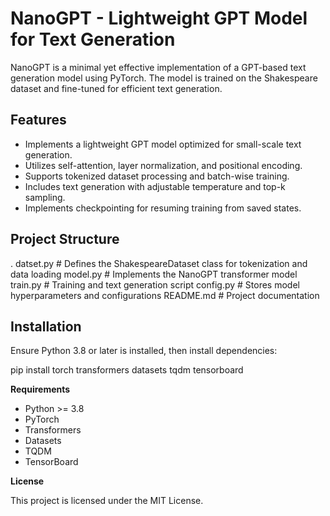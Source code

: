 # **NanoGPT - Lightweight GPT Model for Text Generation**  

NanoGPT is a minimal yet effective implementation of a GPT-based text generation model using PyTorch. The model is trained on the Shakespeare dataset and fine-tuned for efficient text generation.  

## **Features**  
- Implements a lightweight GPT model optimized for small-scale text generation.  
- Utilizes self-attention, layer normalization, and positional encoding.  
- Supports tokenized dataset processing and batch-wise training.  
- Includes text generation with adjustable temperature and top-k sampling.  
- Implements checkpointing for resuming training from saved states.  

## **Project Structure**  
.
datset.py      # Defines the ShakespeareDataset class for tokenization and data loading
model.py       # Implements the NanoGPT transformer model
train.py       # Training and text generation script
config.py      # Stores model hyperparameters and configurations
README.md      # Project documentation

## **Installation**  
Ensure Python 3.8 or later is installed, then install dependencies:  

pip install torch transformers datasets tqdm tensorboard

**Requirements**

- Python >= 3.8  
- PyTorch  
- Transformers  
- Datasets  
- TQDM  
- TensorBoard

**License**

This project is licensed under the MIT License.
